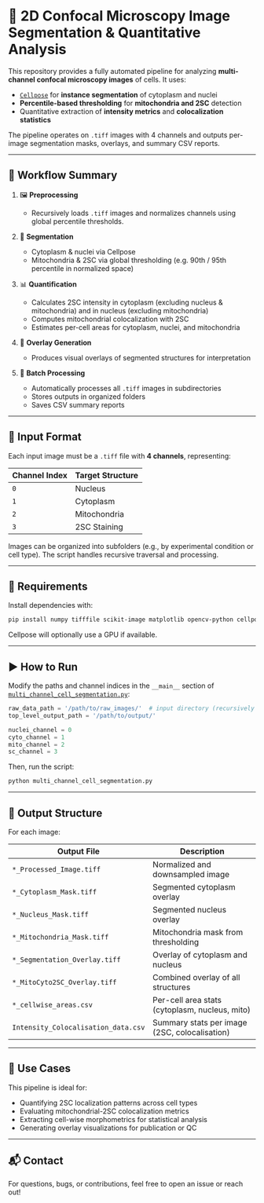 # 🧬 2D Confocal Microscopy Image Segmentation & Quantitative Analysis

This repository provides a fully automated pipeline for analyzing **multi-channel confocal microscopy images** of cells. It uses:

- [`Cellpose`](https://github.com/MouseLand/cellpose) for **instance segmentation** of cytoplasm and nuclei  
- **Percentile-based thresholding** for **mitochondria and 2SC** detection  
- Quantitative extraction of **intensity metrics** and **colocalization statistics**  

The pipeline operates on `.tiff` images with 4 channels and outputs per-image segmentation masks, overlays, and summary CSV reports.

---

## 🧠 Workflow Summary

1. 🖼️ **Preprocessing**
   - Recursively loads `.tiff` images and normalizes channels using global percentile thresholds.

2. 🧫 **Segmentation**
   - Cytoplasm & nuclei via Cellpose  
   - Mitochondria & 2SC via global thresholding (e.g. 90th / 95th percentile in normalized space)

3. 📊 **Quantification**
   - Calculates 2SC intensity in cytoplasm (excluding nucleus & mitochondria) and in nucleus (excluding mitochondria)  
   - Computes mitochondrial colocalization with 2SC  
   - Estimates per-cell areas for cytoplasm, nuclei, and mitochondria

4. 🎨 **Overlay Generation**
   - Produces visual overlays of segmented structures for interpretation

5. 📁 **Batch Processing**
   - Automatically processes all `.tiff` images in subdirectories  
   - Stores outputs in organized folders  
   - Saves CSV summary reports

---

## 🧬 Input Format

Each input image must be a `.tiff` file with **4 channels**, representing:

| Channel Index | Target Structure  |
|---------------|-------------------|
| `0`           | Nucleus           |
| `1`           | Cytoplasm         |
| `2`           | Mitochondria      |
| `3`           | 2SC Staining      |

Images can be organized into subfolders (e.g., by experimental condition or cell type). The script handles recursive traversal and processing.

---

## 🧱 Requirements

Install dependencies with:

```bash
pip install numpy tifffile scikit-image matplotlib opencv-python cellpose
```

Cellpose will optionally use a GPU if available.

---

## ▶️ How to Run

Modify the paths and channel indices in the `__main__` section of [`multi_channel_cell_segmentation.py`](multi_channel_cell_segmentation.py):

```python
raw_data_path = '/path/to/raw_images/'  # input directory (recursively scanned)
top_level_output_path = '/path/to/output/'

nuclei_channel = 0
cyto_channel = 1
mito_channel = 2
sc_channel = 3
```

Then, run the script:

```bash
python multi_channel_cell_segmentation.py
```

---

## 📂 Output Structure

For each image:

| Output File                          | Description                                    |
|-------------------------------------|------------------------------------------------|
| `*_Processed_Image.tiff`            | Normalized and downsampled image               |
| `*_Cytoplasm_Mask.tiff`             | Segmented cytoplasm overlay                    |
| `*_Nucleus_Mask.tiff`               | Segmented nucleus overlay                      |
| `*_Mitochondria_Mask.tiff`         | Mitochondria mask from thresholding            |
| `*_Segmentation_Overlay.tiff`       | Overlay of cytoplasm and nucleus               |
| `*_MitoCyto2SC_Overlay.tiff`        | Combined overlay of all structures             |
| `*_cellwise_areas.csv`              | Per-cell area stats (cytoplasm, nucleus, mito) |
| `Intensity_Colocalisation_data.csv` | Summary stats per image (2SC, colocalisation)  |

---

## 🧪 Use Cases

This pipeline is ideal for:

- Quantifying 2SC localization patterns across cell types
- Evaluating mitochondrial-2SC colocalization metrics
- Extracting cell-wise morphometrics for statistical analysis
- Generating overlay visualizations for publication or QC

---

## 📬 Contact

For questions, bugs, or contributions, feel free to open an issue or reach out!
